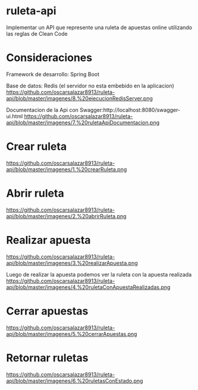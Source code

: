 # ruleta-api
Implementar un API que represente una ruleta de apuestas online utilizando las reglas de Clean Code

# Consideraciones
Framework de desarrollo: Spring Boot

Base de datos: Redis (el servidor no esta embebido en la aplicacion)
https://github.com/oscarsalazar8913/ruleta-api/blob/master/imagenes/8.%20ejecucionRedisServer.png

Documentacion de la Api con Swagger:http://localhost:8080/swagger-ui.html
https://github.com/oscarsalazar8913/ruleta-api/blob/master/imagenes/7.%20ruletaApiDocumentacion.png

# Crear ruleta

https://github.com/oscarsalazar8913/ruleta-api/blob/master/imagenes/1.%20crearRuleta.png

# Abrir ruleta

https://github.com/oscarsalazar8913/ruleta-api/blob/master/imagenes/2.%20abrirRuleta.png


# Realizar apuesta
https://github.com/oscarsalazar8913/ruleta-api/blob/master/imagenes/3.%20realizarApuesta.png

Luego de realizar la apuesta podemos ver la ruleta con la apuesta realizada
https://github.com/oscarsalazar8913/ruleta-api/blob/master/imagenes/4.%20ruletaConApuestaRealizadas.png


# Cerrar apuestas

https://github.com/oscarsalazar8913/ruleta-api/blob/master/imagenes/5.%20cerrarApuestas.png


# Retornar ruletas

https://github.com/oscarsalazar8913/ruleta-api/blob/master/imagenes/6.%20ruletasConEstado.png
